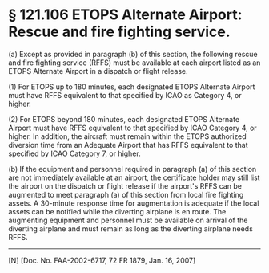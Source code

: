# § 121.106   ETOPS Alternate Airport: Rescue and fire fighting service.

(a) Except as provided in paragraph (b) of this section, the following rescue and fire fighting service (RFFS) must be available at each airport listed as an ETOPS Alternate Airport in a dispatch or flight release.


(1) For ETOPS up to 180 minutes, each designated ETOPS Alternate Airport must have RFFS equivalent to that specified by ICAO as Category 4, or higher.


(2) For ETOPS beyond 180 minutes, each designated ETOPS Alternate Airport must have RFFS equivalent to that specified by ICAO Category 4, or higher. In addition, the aircraft must remain within the ETOPS authorized diversion time from an Adequate Airport that has RFFS equivalent to that specified by ICAO Category 7, or higher.


(b) If the equipment and personnel required in paragraph (a) of this section are not immediately available at an airport, the certificate holder may still list the airport on the dispatch or flight release if the airport's RFFS can be augmented to meet paragraph (a) of this section from local fire fighting assets. A 30-minute response time for augmentation is adequate if the local assets can be notified while the diverting airplane is en route. The augmenting equipment and personnel must be available on arrival of the diverting airplane and must remain as long as the diverting airplane needs RFFS.



---

[N] [Doc. No. FAA-2002-6717, 72 FR 1879, Jan. 16, 2007]




